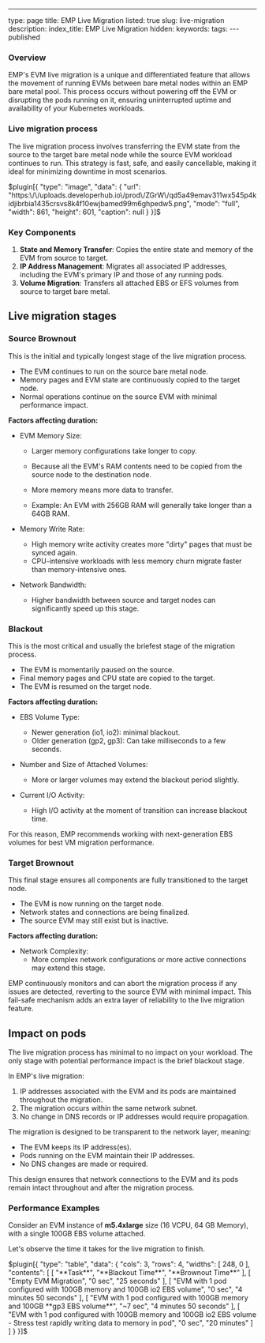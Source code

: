 ---
type: page
title: EMP Live Migration
listed: true
slug: live-migration
description: 
index_title: EMP Live Migration
hidden: 
keywords: 
tags: 
---published

### Overview

EMP's EVM live migration is a unique and differentiated feature that allows the movement of running EVMs between bare metal nodes within an EMP bare metal pool. This process occurs without powering off the EVM or disrupting the pods running on it, ensuring uninterrupted uptime and availability of your Kubernetes workloads.

### Live migration process

The live migration process involves transferring the EVM state from the source to the target bare metal node while the source EVM workload continues to run. This strategy is fast, safe, and easily cancellable, making it ideal for minimizing downtime in most scenarios.

$plugin[{
    "type": "image",
    "data": {
        "url": "https:\/\/uploads.developerhub.io\/prod\/ZGrW\/qd5a49emav311wx545p4kidjibrbia1435crsvs8k4f10ewjbamed99m6ghpedw5.png",
        "mode": "full",
        "width": 861,
        "height": 601,
        "caption": null
    }
}]$

### Key Components

1. **State and Memory Transfer**: Copies the entire state and memory of the EVM from source to target.
2. **IP Address Management**: Migrates all associated IP addresses, including the EVM's primary IP and those of any running pods.
3. **Volume Migration**: Transfers all attached EBS or EFS volumes from source to target bare metal.

## Live migration stages

### Source Brownout

This is the initial and typically longest stage of the live migration process.

- The EVM continues to run on the source bare metal node.
- Memory pages and EVM state are continuously copied to the target node.
- Normal operations continue on the source EVM with minimal performance impact.

**Factors affecting duration:**

- EVM Memory Size:
    - Larger memory configurations take longer to copy.
    - Because all the EVM's RAM contents need to be copied from the source node to the destination node.
    - More memory means more data to transfer.

    - Example: An EVM with 256GB RAM will generally take longer than a 64GB RAM.

- Memory Write Rate:
    - High memory write activity creates more "dirty" pages that must be synced again.
    - CPU-intensive workloads with less memory churn migrate faster than memory-intensive ones.

- Network Bandwidth:
    - Higher bandwidth between source and target nodes can significantly speed up this stage.

### Blackout

This is the most critical and usually the briefest stage of the migration process.

- The EVM is momentarily paused on the source.
- Final memory pages and CPU state are copied to the target.
- The EVM is resumed on the target node.

**Factors affecting duration:**

- EBS Volume Type:
    - Newer generation (io1, io2): minimal blackout.
    - Older generation (gp2, gp3): Can take milliseconds to a few seconds.

- Number and Size of Attached Volumes:
    - More or larger volumes may extend the blackout period slightly.

- Current I/O Activity:
    - High I/O activity at the moment of transition can increase blackout time.

For this reason, EMP recommends working with next-generation EBS volumes for best VM migration performance.

### Target Brownout

This final stage ensures all components are fully transitioned to the target node.

- The EVM is now running on the target node.
- Network states and connections are being finalized.
- The source EVM may still exist but is inactive.

**Factors affecting duration:**

- Network Complexity:
    - More complex network configurations or more active connections may extend this stage.

EMP continuously monitors and can abort the migration process if any issues are detected, reverting to the source EVM with minimal impact. This fail-safe mechanism adds an extra layer of reliability to the live migration feature.

## Impact on pods

The live migration process has minimal to no impact on your workload. The only stage with potential performance impact is the brief blackout stage.

In EMP's live migration:

1. IP addresses associated with the EVM and its pods are maintained throughout the migration.
2. The migration occurs within the same network subnet.
3. No change in DNS records or IP addresses would require propagation.

The migration is designed to be transparent to the network layer, meaning:

- The EVM keeps its IP address(es).
- Pods running on the EVM maintain their IP addresses.
- No DNS changes are made or required.

This design ensures that network connections to the EVM and its pods remain intact throughout and after the migration process.

### Performance Examples

Consider an EVM instance of **m5.4xlarge** size (16 VCPU, 64 GB Memory), with a single 100GB EBS volume attached.

Let's observe the time it takes for the live migration to finish.

$plugin[{
    "type": "table",
    "data": {
        "cols": 3,
        "rows": 4,
        "widths": [
            248,
            0
        ],
        "contents": [
            [
                "**Task**",
                "**Blackout Time**",
                "**Brownout Time**"
            ],
            [
                "Empty EVM Migration",
                "0 sec",
                "25 seconds"
            ],
            [
                "EVM with 1 pod configured with 100GB memory and 100GB io2 EBS volume",
                "0 sec",
                "4 minutes 50 seconds"
            ],
            [
                "EVM with 1 pod configured with 100GB memory and 100GB **gp3 EBS volume**",
                "~7 sec",
                "4 minutes 50 seconds"
            ],
            [
                "EVM with 1 pod configured with 100GB memory and 100GB io2 EBS volume - Stress test rapidly writing data to memory in pod",
                "0 sec",
                "20 minutes"
            ]
        ]
    }
}]$

